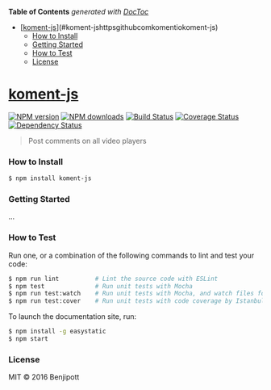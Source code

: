 <!-- START doctoc generated TOC please keep comment here to allow auto update -->
<!-- DON'T EDIT THIS SECTION, INSTEAD RE-RUN doctoc TO UPDATE -->
**Table of Contents**  *generated with [DocToc](https://github.com/thlorenz/doctoc)*

- [[koment-js](https://github.com/komentio/koment-js)](#koment-jshttpsgithubcomkomentiokoment-js)
    - [How to Install](#how-to-install)
    - [Getting Started](#getting-started)
    - [How to Test](#how-to-test)
    - [License](#license)

<!-- END doctoc generated TOC please keep comment here to allow auto update -->

# [koment-js](https://github.com/komentio/koment-js)

[![NPM version](http://img.shields.io/npm/v/koment-js.svg?style=flat-square)](https://www.npmjs.com/package/koment-js)
[![NPM downloads](http://img.shields.io/npm/dm/koment-js.svg?style=flat-square)](https://www.npmjs.com/package/koment-js)
[![Build Status](http://img.shields.io/travis/komentio/koment-js/master.svg?style=flat-square)](https://travis-ci.org/komentio/koment-js)
[![Coverage Status](https://img.shields.io/coveralls/komentio/koment-js.svg?style=flat-square)](https://coveralls.io/komentio/koment-js)
[![Dependency Status](http://img.shields.io/david/komentio/koment-js.svg?style=flat-square)](https://david-dm.org/komentio/koment-js)

> Post comments on all video players

### How to Install

```sh
$ npm install koment-js
```

### Getting Started

...

### How to Test

Run one, or a combination of the following commands to lint and test your code:

```sh
$ npm run lint          # Lint the source code with ESLint
$ npm test              # Run unit tests with Mocha
$ npm run test:watch    # Run unit tests with Mocha, and watch files for changes
$ npm run test:cover    # Run unit tests with code coverage by Istanbul
```

To launch the documentation site, run:

```sh
$ npm install -g easystatic
$ npm start
```

### License

MIT © 2016 Benjipott
